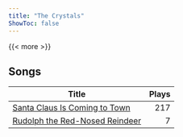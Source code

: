 ```yaml
---
title: "The Crystals"
ShowToc: false
---
```


{{< more >}}

## Songs
Title | Plays 
----- | -----: 
[Santa Claus Is Coming to Town](/songs/santa-claus-is-coming-to-town) | 217
[Rudolph the Red-Nosed Reindeer](/songs/rudolph-the-red-nosed-reindeer) | 7

